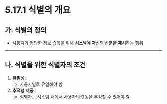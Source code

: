 # 5.17.1 식별의 개요

## 가. 식별의 정의
- 사용자가 정당한 정보 습득을 위해 **시스템에 자신의 신분을 제시**하는 행위

---

## 나. 식별을 위한 식별자의 조건
1. **유일성**:
   - 사용자별로 유일해야 함
2. **추적성 제공**:
   - 식별자는 시스템 내에서 사용자의 행동을 추적할 수 있어야 함
